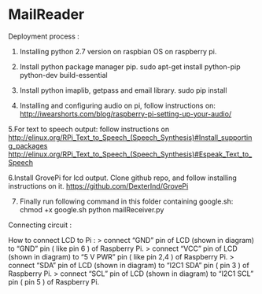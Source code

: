 # MailReader

Deployment process :

1. Installing python 2.7 version on raspbian OS on raspberry pi.

2. Install python package manager pip.
	sudo apt-get install python-pip python-dev build-essential

3. Install python imaplib, getpass and email library.
	sudo pip install <library name>

4. Installing and configuring audio on pi, follow instructions on:
	http://iwearshorts.com/blog/raspberry-pi-setting-up-your-audio/

5.For text to speech output: follow instructions on
	http://elinux.org/RPi_Text_to_Speech_(Speech_Synthesis)#Install_supporting_packages
	http://elinux.org/RPi_Text_to_Speech_(Speech_Synthesis)#Espeak_Text_to_Speech

6.Install GrovePi for lcd output. Clone github repo, and follow installing instructions on it.
	https://github.com/DexterInd/GrovePi

7. Finally run following command in this folder containing google.sh:
	chmod +x google.sh
	python mailReceiver.py
  
  
  Connecting  circuit :

How to connect LCD to Pi :
	> connect “GND” pin of LCD (shown in diagram) to “GND” pin ( like pin 6 ) of Raspberry Pi.
	> connect “VCC” pin of LCD (shown in diagram) to “5 V PWR” pin ( like pin 2,4 ) of Raspberry Pi.
	> connect “SDA” pin of LCD (shown in diagram) to “I2C1 SDA” pin ( pin 3 ) of Raspberry Pi.
	> connect “SCL” pin of LCD (shown in diagram) to “I2C1 SCL” pin ( pin 5 ) of Raspberry Pi.
